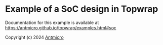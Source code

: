# Example of a SoC design in Topwrap

Documentation for this example is available at https://antmicro.github.io/topwrap/examples.html#soc

Copyright (c) 2024 [Antmicro](https://antmicro.com)
